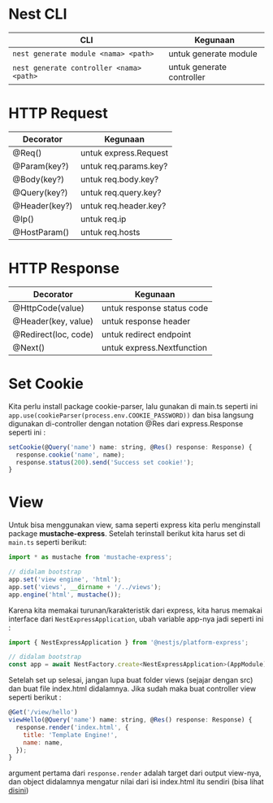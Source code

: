 # Nest CLI
  | CLI           | Kegunaan |
  |---------------|----------|
  | `nest generate module <nama> <path>`     | untuk generate module |
  | `nest generate controller <nama> <path>` | untuk generate controller |

# HTTP Request
  | Decorator     | Kegunaan |
  |---------------|----------|
  | @Req()        | untuk express.Request |
  | @Param(key?)  | untuk req.params.key? |
  | @Body(key?)   | untuk req.body.key?   |
  | @Query(key?)  | untuk req.query.key?  |
  | @Header(key?) | untuk req.header.key? |
  | @Ip()         | untuk req.ip          |
  | @HostParam()  | untuk req.hosts       |

# HTTP Response
  | Decorator             | Kegunaan |
  |-----------------------|----------|
  | @HttpCode(value)      | untuk response status code  |
  | @Header(key, value)   | untuk response header       |
  | @Redirect(loc, code)  | untuk redirect endpoint     |
  | @Next()               | untuk express.Nextfunction  |

# Set Cookie
Kita perlu install package cookie-parser, lalu gunakan di main.ts seperti ini `app.use(cookieParser(process.env.COOKIE_PASSWORD))` dan bisa langsung digunakan di-controller dengan notation @Res dari express.Response seperti ini :
```javascript  
setCookie(@Query('name') name: string, @Res() response: Response) {
  response.cookie('name', name);
  response.status(200).send('Success set cookie!');
}
```

# View
Untuk bisa menggunakan view, sama seperti express kita perlu menginstall package **mustache-express**. Setelah terinstall berikut kita harus set di `main.ts` seperti berikut:
```javascript
import * as mustache from 'mustache-express';

// didalam bootstrap
app.set('view engine', 'html');
app.set('views', __dirname + '/../views');
app.engine('html', mustache());
```

Karena kita memakai turunan/karakteristik dari express, kita harus memakai interface dari `NestExpressApplication`, ubah variable app-nya jadi seperti ini :
```javascript
import { NestExpressApplication } from '@nestjs/platform-express';

// didalam bootstrap
const app = await NestFactory.create<NestExpressApplication>(AppModule);
```

Setelah set up selesai, jangan lupa buat folder views (sejajar dengan src) dan buat file index.html didalamnya. Jika sudah maka buat controller view seperti berikut :
```javascript
@Get('/view/hello')
viewHello(@Query('name') name: string, @Res() response: Response) {
  response.render('index.html', {
    title: 'Template Engine!',
    name: name,
  });
}
```
argument pertama dari `response.render` adalah target dari output view-nya, dan object didalamnya mengatur nilai dari isi index.html itu sendiri (bisa lihat [disini](views/index.html))